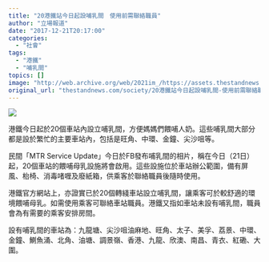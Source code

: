 ```yaml
---
title: "20港鐵站今日起設哺乳間　使用前需聯絡職員"
author: "立場報道"
date: "2017-12-21T20:17:00"
categories:
  - "社會"
tags:
  - "港鐵"
  - "哺乳間"
topics: []
image: "http://web.archive.org/web/2021im_/https://assets.thestandnews.com/media/photos/breast-08_tMrVR.png"
original_url: "thestandnews.com/society/20港鐵站今日起設哺乳間-使用前需聯絡職員"
---
```

![](http://web.archive.org/web/2021im_/https://assets.thestandnews.com/media/photos/breast-08_tMrVR.png)

港鐵今日起於20個車站內設立哺乳間，方便媽媽們餵哺人奶。這些哺乳間大部分都是設於繁忙的主要車站內，包括是旺角、中環、金鐘、尖沙咀等。

民間「MTR Service Update」今日於FB發布哺乳間的相片，稱在今日（21日）起，20個車站的餵哺母乳設施將會啟用。這些設施位於車站辦公範圍，備有屏風、枱椅、消毒啫喱及廢紙箱，供乘客於聯絡職員後隨時使用。

港鐵官方網站上，亦證實已於20個轉綫車站設立哺乳間，讓乘客可於較舒適的環境餵哺母乳。如需使用乘客可聯絡車站職員。港鐵又指如車站未設有哺乳間，職員會為有需要的乘客安排房間。

設有哺乳間的車站為：九龍塘、尖沙咀油麻地、旺角、太子、美孚、荔景、中環、金鐘、鰂魚涌、北角、油塘、調景嶺、香港、九龍、欣澳、南昌、青衣、紅磡、大圍。